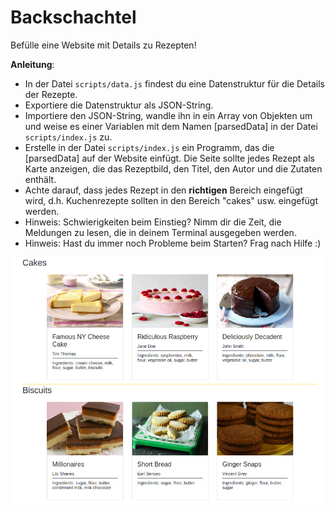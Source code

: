# Backschachtel

Befülle eine Website mit Details zu Rezepten!

**Anleitung**:
* In der Datei `scripts/data.js` findest du eine Datenstruktur für die Details der Rezepte.
* Exportiere die Datenstruktur als JSON-String.
* Importiere den JSON-String, wandle ihn in ein Array von Objekten um und weise es einer Variablen mit dem Namen [parsedData] in der Datei `scripts/index.js` zu.
* Erstelle in der Datei `scripts/index.js` ein Programm, das die [parsedData] auf der Website einfügt. Die Seite sollte jedes Rezept als Karte anzeigen, die das Rezeptbild, den Titel, den Autor und die Zutaten enthält.
* Achte darauf, dass jedes Rezept in den **richtigen** Bereich eingefügt wird, d.h. Kuchenrezepte sollten in den Bereich "cakes" usw. eingefügt werden.
* Hinweis: Schwierigkeiten beim Einstieg? Nimm dir die Zeit, die Meldungen zu lesen, die in deinem Terminal ausgegeben werden.
* Hinweis: Hast du immer noch Probleme beim Starten? Frag nach Hilfe :)

![Belegte Backwaren](images/bakery.png)
